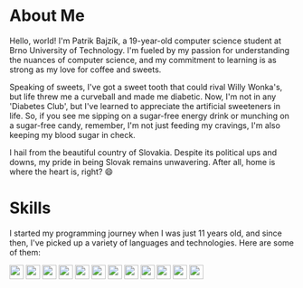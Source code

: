 # About Me

Hello, world! I'm Patrik Bajzík, a 19-year-old computer science student at Brno University of Technology. I'm fueled by my passion for understanding the nuances of computer science, and my commitment to learning is as strong as my love for coffee and sweets. 

Speaking of sweets, I've got a sweet tooth that could rival Willy Wonka's, but life threw me a curveball and made me diabetic. Now, I'm not in any 'Diabetes Club', but I've learned to appreciate the artificial sweeteners in life. So, if you see me sipping on a sugar-free energy drink or munching on a sugar-free candy, remember, I'm not just feeding my cravings, I'm also keeping my blood sugar in check. 

I hail from the beautiful country of Slovakia. Despite its political ups and downs, my pride in being Slovak remains unwavering. After all, home is where the heart is, right? 😄

# Skills

I started my programming journey when I was just 11 years old, and since then, I've picked up a variety of languages and technologies. Here are some of them:

<img src="https://cdn.worldvectorlogo.com/logos/c--4.svg" height="25" width="25"> <img src="https://cdn.worldvectorlogo.com/logos/python-5.svg" height="25" width="25"> <img src="https://cdn.worldvectorlogo.com/logos/logo-javascript.svg" height="25" width="25"> <img src="https://cdn.worldvectorlogo.com/logos/c-1.svg" height="25" width="25"> <img src="https://cdn.worldvectorlogo.com/logos/c.svg" height="25" width="25"> <img src="https://cdn.worldvectorlogo.com/logos/react-2.svg" height="25" width="25"> <img src="https://cdn.worldvectorlogo.com/logos/nodejs-1.svg" height="25" width="25"> <img src="https://cdn.worldvectorlogo.com/logos/html-1.svg" height="25" width="25"> <img src="https://cdn.worldvectorlogo.com/logos/css-3.svg" height="25" width="25"> <img src="https://cdn.worldvectorlogo.com/logos/tailwindcss.svg" height="25" width="25"> <img src="https://cdn.worldvectorlogo.com/logos/vitejs.svg" height="25" width="25"> <img src="" height="25" width="25">